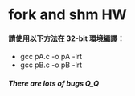 # fork and shm HW

#### 請使用以下方法在 32-bit 環境編譯：

* gcc pA.c -o pA -lrt
* gcc pB.c -o pB -lrt

##### There are lots of bugs Q_Q
